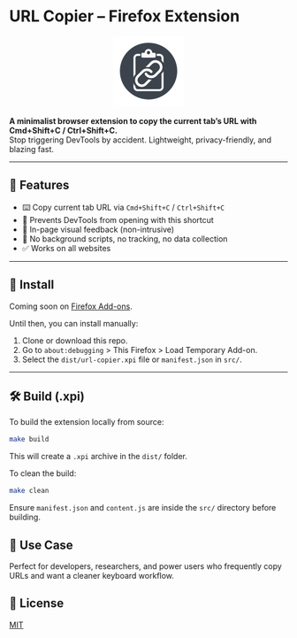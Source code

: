 # URL Copier – Firefox Extension

<p align="center">
  <img src="icons/icon.png" alt="Extension Icon" width="128" height="128">
</p>

**A minimalist browser extension to copy the current tab’s URL with Cmd+Shift+C / Ctrl+Shift+C.**  
Stop triggering DevTools by accident. Lightweight, privacy-friendly, and blazing fast.

---

## 🔧 Features
- ⌨️ Copy current tab URL via `Cmd+Shift+C` / `Ctrl+Shift+C`
- 🛑 Prevents DevTools from opening with this shortcut
- 🔔 In-page visual feedback (non-intrusive)
- 🧠 No background scripts, no tracking, no data collection
- ✅ Works on all websites

---

## 🚀 Install

Coming soon on [Firefox Add-ons](https://addons.mozilla.org/).

Until then, you can install manually:
1. Clone or download this repo.
2. Go to `about:debugging` > This Firefox > Load Temporary Add-on.
3. Select the `dist/url-copier.xpi` file or `manifest.json` in `src/`.

---

## 🛠️ Build (.xpi)

To build the extension locally from source:

```bash
make build
```

This will create a `.xpi` archive in the `dist/` folder.

To clean the build:

```bash
make clean
```

Ensure `manifest.json` and `content.js` are inside the `src/` directory before building.

## 🧪 Use Case
Perfect for developers, researchers, and power users who frequently copy URLs and want a cleaner keyboard workflow.

## 📜 License
[MIT](LICENSE)